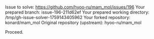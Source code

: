 Issue to solve: https://github.com/hyoo-ru/mam_mol/issues/196
Your prepared branch: issue-196-211d62ef
Your prepared working directory: /tmp/gh-issue-solver-1759143405962
Your forked repository: konard/mam_mol
Original repository (upstream): hyoo-ru/mam_mol

Proceed.